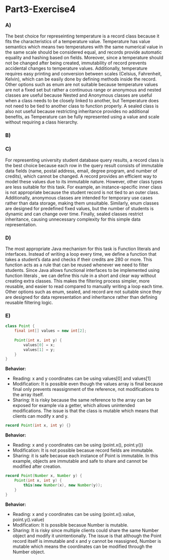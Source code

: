 # Part3-Exercise4

### A)

The best choice for represeinting temperature is a record class because it fits the characteristics of a temperature value. Temperature has value semantics which means two temperatures with the same numerical value in the same scale should be considered equal, and records provide automatic equality and hashing based on fields. Moreover, since a temperature should not be changed after being created, immutability of record prevents accidental changes to temperature values. Additionally, temperature requires easy printing and conversion between scales (Celsius, Fahrenheit, Kelvin), which can be easily done by defining methods inside the record. Other options such as enum are not suitable because temperature values are not a fixed set but rather a continuous range or anonymous and nested classes are useful because Nested and Anonymous classes are useful when a class needs to be closely linked to another, but Temperature does not need to be tied to another class to function properly. A sealed class is also not useful because restricting inheritance provides no additional benefits, as Temperature can be fully represented using a value and scale without requiring a class hierarchy.

### B)


### C)

For representing university student database query results, a record class is the best choice because each row in the query result consists of immutable data fields (name, postal address, email, degree program, and number of credits), which cannot be changed. A record provides an efficient way to model these values due to its immutable nature. However, other class types are less suitable for this task. For example, an instance-specific inner class is not appropriate because the student record is not tied to an outer class. Additionally, anonymous classes are intended for temporary use cases rather than data storage, making them unsuitable. Similarly, enum classes are designed for predefined fixed values, but the number of students is dynamic and can change over time. Finally, sealed classes restrict inheritance, causing unnecessary complexity for this simple data representation.

### D)

The most appropriate Java mechanism for this task is Function literals and interfaces. Instead of writing a loop every time, we define a function that takes a student’s data and checks if their credits are 280 or more. This function acts as a rule that can be reused whenever we need to filter students. Since Java allows functional interfaces to be implemented using function literals , we can define this rule in a short and clear way without creating extra classes. This makes the filtering process simpler, more reusable, and easier to read compared to manually writing a loop each time. Other options such as enum, sealed, and record are not suitable since they are designed for data representation and inheritance rather than defining reusable filtering logic.

### E)

```java
class Point {
    final int[] values = new int[2];
    
    Point(int x, int y) {
        values[0] = x;
        values[1] = y;
    }
}
```
**Behavior:**
- Reading: x and y coordinates can be using values[0] and values[1]
- Modification: It is possible even though the values array is final because final only prevents reassignment of the reference, not modifications to the array itself.
- Sharing: It is risky because the same reference to the array can be exposed for example via a getter, which allows unintended modifications.
The issue is that the class is mutable which means that clients can modify x and y. 




```java
record Point(int x, int y) {}
```
**Behavior:**
- Reading: x and y coordinates can be using (point.x(), point.y())
- Modification: It is not possible becasue record fields are immutable.
- Sharing: it is safe becasue each instance of Point is immutable.
In this example, objects are immutable and safe to share and cannot be modified after creation.



```java
record Point(Number x, Number y) {
    Point(int x, int y) {
        this(new Number(x), new Number(y));
    }
}

```
**Behavior:** 
- Reading: x and y coordinates can be using (point.x().value, point.y().value)
- Modification: It is possible becasue Number is mutable.
- Sharing: It is risky since multiple clients could share the same Number object and modify it unintentionally.
The issue is that although the Point record  itself is immutable and x and y cannot be reassigned, Number is mutable which means the coordinates can be modified through the Number object.























